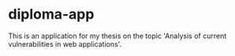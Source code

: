 # diploma-app
This is an application for my thesis on the topic 'Analysis of current vulnerabilities in web applications'.
